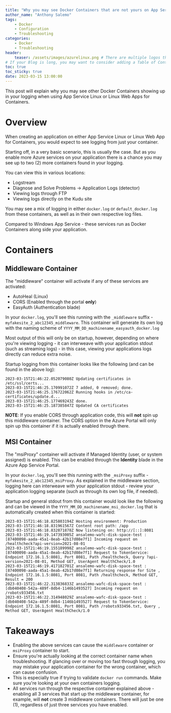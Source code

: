 ```yaml
---
title: "Why you may see Docker Containers that are not yours on App Service Linux"
author_name: "Anthony Salemo"
tags:
    - Docker
    - Configuration
    - Troubleshooting
categories:
    - Docker
    - Troubleshooting 
header:
    teaser: /assets/images/azurelinux.png # There are multiple logos that can be used in "/assets/images" if you choose to add one.
# If your Blog is long, you may want to consider adding a Table of Contents by adding the following two settings.
toc: true
toc_sticky: true
date: 2023-03-15 13:00:00
---
```


This post will explain why you may see other Docker Containers showing up in your logging when using App Service Linux or Linux Web Apps for Containers.

# Overview
When creating an application on either App Service Linux or Linux Web App for Containers, you would expect to see logging from just your container.

Starting off, in a very basic scenario, this is usually the case. But as you enable more Azure services on your application there is a chance you may see up to two (2) more containers found in your logging.

You can view this in various locations:
- Logstream
- Diagnose and Solve Problems -> Application Logs (detector)
- Viewing logs through FTP
- Viewing logs directly on the Kudu site

You may see a mix of logging in either `docker.log` or `default_docker.log` from these containers, as well as in their own respective log files.

Compared to Windows App Service - these services run as Docker Containers along side your application.


# Containers
## Middleware Container
The "middleware" container will activate if any of these services are activated:
- AutoHeal (Linux)
- CORS (Enabled through the portal **only**)
- EasyAuth (Authentication blade)

In your `docker.log`, you'll see this running with the `_middleware` suffix - `myfakesite_2_abc12345_middleware`.
This container will generate its own log with the naming scheme of `YYYY_MM_DD_machinename_easyauth_docker.log`

Most output of this will only be on startup, however, depending on where you're viewing logging - it can interweave with your application stdout (such as streaming logs) - in this case, viewing your applications logs directly can reduce extra noise.

Startup logging from this container looks like the following (and can be found in the above log):

```
2023-03-15T21:46:22.052079080Z Updating certificates in /etc/ssl/certs...
2023-03-15T21:46:25.170991072Z 7 added, 0 removed; done.
2023-03-15T21:46:25.176722062Z Running hooks in /etc/ca-certificates/update.d...
2023-03-15T21:46:25.177469243Z done.
2023-03-15T21:46:25.187385847Z Updated CA certificates
```

**NOTE**: If you enable CORS through application code, this will **not** spin up this middleware container. The CORS option in the Azure Portal will only spin up this container if it is actually enabled through there.

## MSI Container
The "msiProxy" container will activate if Managed Identity (user, or system assigned) is enabled. This can be enabled through the **Identity** blade in the Azure App Service Portal.

In your `docker.log`, you'll see this running with the `_msiProxy` suffix - `myfakesite_2_abc12345_msiProxy`.
As explained in the middleware section, logging here can interweave with your application stdout - review your application logging separate (such as through its own log 
file, if needed). 

Startup and general stdout from this container would look like the following and can be viewed in the `YYYY_MM_DD_machinename_msi_docker.log` that is automatically created when this container is started:

```
2023-03-15T21:46:18.825803194Z Hosting environment: Production
2023-03-15T21:46:18.831961567Z Content root path: /app
2023-03-15T21:46:18.832871878Z Now listening on: http://[::]:8081
2023-03-15T21:46:19.147393005Z ansalemo-wafc-disk-space-test : [87400098-aada-45a1-8eab-42b17d08e7f1] Incoming request on /healthcheck?api-version=2021-08-01
2023-03-15T21:46:19.155189998Z ansalemo-wafc-disk-space-test : [87400098-aada-45a1-8eab-42b17d08e7f1] Request to TokenService: Endpoint 172.16.1.5:8081, Port 8081, Path /healthcheck, Query ?api-version=2021-08-01, Method GET, UserAgent HealthCheck/1.0
2023-03-15T21:46:19.417182701Z ansalemo-wafc-disk-space-test : [87400098-aada-45a1-8eab-42b17d08e7f1] Returning response for Site , Endpoint 172.16.1.5:8081, Port 8081, Path /healthcheck, Method GET, Result = 200
2023-03-15T21:46:22.313836833Z ansalemo-wafc-disk-space-test : [db040408-542a-489f-8db4-1146b1493527] Incoming request on /robots933456.txt
2023-03-15T21:46:22.314948029Z ansalemo-wafc-disk-space-test : [db040408-542a-489f-8db4-1146b1493527] Request to TokenService: Endpoint 172.16.1.5:8081, Port 8081, Path /robots933456.txt, Query , Method GET, UserAgent HealthCheck/1.0
```

# Takeaways
- Enabling the above services can cause the `middleware` container or `msiProxy` container to start.
- Ensure you're actually looking at the correct container name when troubleshooting. If glancing over or moving too fast through logging, you may mistake your application container for the wrong container, which can cause confusion.
- This is especially true if trying to validate `docker run` commands. Make sure you're looking at your own containers logging.
- All services run through the respective container explained above - enabling all 3 services that start up the middleware container, for example, will **not** create 3 middleware containers. There will just be one (1), regardless of just three services you have enabled. 